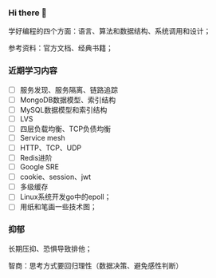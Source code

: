 ### Hi there 👋

学好编程的四个方面：语言、算法和数据结构、系统调用和设计；

参考资料：官方文档、经典书籍；

### 近期学习内容

- [ ] 服务发现、服务隔离、链路追踪
- [ ] MongoDB数据模型、索引结构
- [ ] MySQL数据模型和索引结构
- [ ] LVS
- [ ] 四层负载均衡、TCP负债均衡
- [ ] Service mesh
- [ ] HTTP、TCP、UDP
- [ ] Redis进阶
- [ ] Google SRE
- [ ] cookie、session、jwt
- [ ] 多级缓存
- [ ] Linux系统开发go中的epoll；
- [ ] 用纸和笔画一些技术图；

### 抑郁

长期压抑、恐惧导致排他；

智商：思考方式要回归理性（数据决策、避免感性判断）


<!--
**azi-v/azi-v** is a ✨ _special_ ✨ repository because its `README.md` (this file) appears on your GitHub profile.

Here are some ideas to get you started:

- 🔭 I’m currently working on ...
- 🌱 I’m currently learning ...
- 👯 I’m looking to collaborate on ...
- 🤔 I’m looking for help with ...
- 💬 Ask me about ...
- 📫 How to reach me: ...
- 😄 Pronouns: ...
- ⚡ Fun fact: ...
-->
